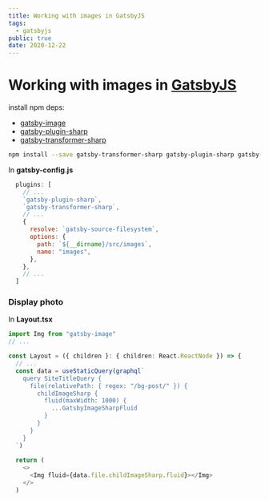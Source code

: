 ```yaml
---
title: Working with images in GatsbyJS
tags:
  - gatsbyjs
public: true
date: 2020-12-22
---
```


# Working with images in [GatsbyJS](GatsbyJS.md)

install npm deps:

* [gatsby-image](https://www.gatsbyjs.com/plugins/gatsby-image/?=gatsby-image#gatsby-image)
* [gatsby-plugin-sharp](https://www.gatsbyjs.com/plugins/gatsby-plugin-sharp/)
* [gatsby-transformer-sharp](https://www.gatsbyjs.com/plugins/gatsby-transformer-sharp/?=sharp)

````sh
npm install --save gatsby-transformer-sharp gatsby-plugin-sharp gatsby-image
````

In **gatsby-config.js**

````js
  plugins: [
  	// ...
    `gatsby-plugin-sharp`,
    `gatsby-transformer-sharp`,
	// ...
	{
      resolve: `gatsby-source-filesystem`,
      options: {
        path: `${__dirname}/src/images`,
        name: "images",
      },
    },
	// ...
  ]
````

### Display photo

In **Layout.tsx**

````ts
import Img from "gatsby-image"
// ...

const Layout = ({ children }: { children: React.ReactNode }) => {
  // ...
  const data = useStaticQuery(graphql`
    query SiteTitleQuery {
      file(relativePath: { regex: "/bg-post/" }) {
        childImageSharp {
          fluid(maxWidth: 1000) {
            ...GatsbyImageSharpFluid
          }
        }
      }
    }
  `)
  
  return (
  	<>
	  <Img fluid={data.file.childImageSharp.fluid}></Img>
	</>
  )
````
